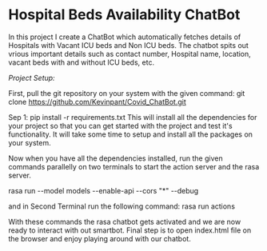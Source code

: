 
# Hospital Beds Availability ChatBot

In this project I create a ChatBot which automatically fetches details of Hospitals with Vacant ICU beds and Non ICU beds.
The chatbot spits out vrious important details such as contact number, Hospital name, location, vacant beds with and without ICU beds, etc.


*Project Setup:*

First, pull the git repository on your system with the given command:
git clone https://github.com/Kevinpant/Covid_ChatBot.git

Sep 1:  pip install -r requirements.txt
This will install all the dependencies for your project so that you can get started with the project and test it's functionality. It will take some time to setup and install all the packages on your system.

Now when you have all the dependencies installed, run the given commands parallelly on two terminals to start the action server and the rasa server.

rasa run --model models --enable-api --cors "*" --debug

and in Second Terminal run the following command:
rasa run actions

With these commands the rasa chatbot gets activated and we are now ready to interact with out smartbot.
Final step is to open index.html file on the browser and enjoy playing around with our chatbot.
